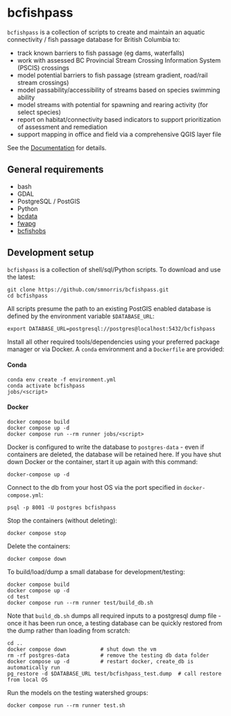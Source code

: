 # bcfishpass

`bcfishpass` is a collection of scripts to create and maintain an aquatic connectivity / fish passage database for British Columbia to:

- track known barriers to fish passage (eg dams, waterfalls)
- work with assessed BC Provincial Stream Crossing Information System (PSCIS) crossings
- model potential barriers to fish passage (stream gradient, road/rail stream crossings)
- model passability/accessibility of streams based on species swimming ability
- model streams with potential for spawning and rearing activity (for select species)
- report on habitat/connectivity based indicators to support prioritization of assessment and remediation
- support mapping in office and field via a comprehensive QGIS layer file


See the [Documentation](https://smnorris.github.io/bcfishpass/) for details.

## General requirements

- bash
- GDAL
- PostgreSQL / PostGIS
- Python
- [bcdata](https://github.com/smnorris/bcdata)
- [fwapg](https://github.com/smnorris/fwapg)
- [bcfishobs](https://github.com/smnorris/bcfishobs)

## Development setup

`bcfishpass` is a collection of shell/sql/Python scripts. To download and use the latest:

    git clone https://github.com/smnorris/bcfishpass.git
    cd bcfishpass

All scripts presume the path to an existing PostGIS enabled database is defined by the environment variable `$DATABASE_URL`:

    export DATABASE_URL=postgresql://postgres@localhost:5432/bcfishpass

Install all other required tools/dependencies using your preferred package manager or via Docker.
A `conda` environment and a `Dockerfile` are provided:

#### Conda

    conda env create -f environment.yml
    conda activate bcfishpass
    jobs/<script>

#### Docker

    docker compose build
    docker compose up -d
    docker compose run --rm runner jobs/<script>

Docker is configured to write the database to `postgres-data` - even if containers are deleted, the database will be retained here.
If you have shut down Docker or the container, start it up again with this command:

    docker-compose up -d

Connect to the db from your host OS via the port specified in `docker-compose.yml`:

    psql -p 8001 -U postgres bcfishpass

Stop the containers (without deleting):

    docker compose stop

Delete the containers:

    docker compose down

To build/load/dump a small database for development/testing:

    docker compose build
    docker compose up -d
    cd test
    docker compose run --rm runner test/build_db.sh

Note that `build_db.sh` dumps all required inputs to a postgresql dump file - once it has been run once, a testing database can be quickly restored from the dump rather than loading from scratch:

    cd ..
    docker compose down           # shut down the vm
    rm -rf postgres-data          # remove the testing db data folder
    docker compose up -d          # restart docker, create_db is automatically run
    pg_restore -d $DATABASE_URL test/bcfishpass_test.dump  # call restore from local OS

Run the models on the testing watershed groups:

    docker compose run --rm runner test.sh
